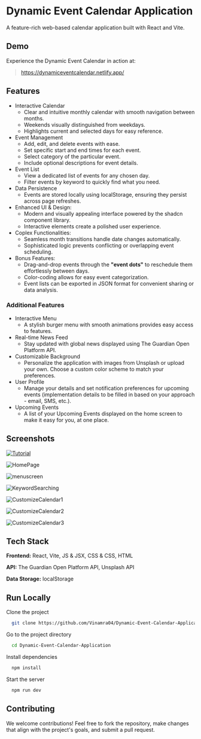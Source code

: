 # Dynamic Event Calendar Application

A feature-rich web-based calendar application built with React and Vite.
## Demo

Experience the Dynamic Event Calendar in action at:

> https://dynamiceventcalendar.netlify.app/
## Features

* Interactive Calendar
    - Clear and intuitive monthly calendar with smooth navigation between months.
    - Weekends visually distinguished from weekdays.
    - Highlights current and selected days for easy reference. 
* Event Management
    - Add, edit, and delete events with ease.
    - Set specific start and end times for each event.
    - Select category of the particular event.
    - Include optional descriptions for event details.
* Event List
    - View a dedicated list of events for any chosen day.
    - Filter events by keyword to quickly find what you need.
* Data Persistence
    - Events are stored locally using localStorage, ensuring they persist across page refreshes.
* Enhanced UI & Design:
    - Modern and visually appealing interface powered by the shadcn component library.
    - Interactive elements create a polished user experience.
* Coplex Functionalities:
    - Seamless month transitions handle date changes automatically.
    - Sophisticated logic prevents conflicting or overlapping event scheduling.
* Bonus Features:
    - Drag-and-drop events through the __"event dots"__ to reschedule them effortlessly between days.
    - Color-coding allows for easy event categorization.
    - Event lists can be exported in JSON format for convenient sharing or data analysis.
### Additional Features
* Interactive Menu
    - A stylish burger menu with smooth animations provides easy access to features.
* Real-time News Feed
    - Stay updated with global news displayed using The Guardian Open Platform API.
* Customizable Background
    - Personalize the application with images from Unsplash or upload your own. Choose a custom color scheme to match your preferences.
* User Profile
    - Manage your details and set notification preferences for upcoming events (implementation details to be filled in based on your approach - email, SMS, etc.).
* Upcoming Events
    - A list of your Upcoming Events displayed on the home screen to make it easy for you, at one place.

## Screenshots

[![Tutorial](https://img.youtube.com/vi/YOUTUBE_VIDEO_ID_HERE/0.jpg)]((https://youtu.be/7OAbs1Q16pg))


![HomePage](https://github.com/user-attachments/assets/8d08bac7-ef93-4cee-8272-d24fe65c9013)


![menuscreen](https://github.com/user-attachments/assets/ba0ee6cb-01b7-41a5-aa70-25a6f4ad7165)


![KeywordSearching](https://github.com/user-attachments/assets/9fd45bb8-9008-4a26-a97c-0ae305961dcb)


![CustomizeCalendar1](https://github.com/user-attachments/assets/72be3587-4033-4b2b-b5dc-5e78046098bc)


![CustomizeCalendar2](https://github.com/user-attachments/assets/cb865ca5-7199-470f-97bb-c9cc1c2b5017)


![CustomizeCalendar3](https://github.com/user-attachments/assets/3ff5105c-7cad-41b1-861a-4f2a567b1897)



## Tech Stack

**Frontend:** React, Vite, JS & JSX, CSS & CSS, HTML

**API:** The Guardian Open Platform API, Unsplash API

**Data Storage:** localStorage


## Run Locally

Clone the project

```bash
  git clone https://github.com/Vinamra04/Dynamic-Event-Calendar-Application.git
```

Go to the project directory

```bash
  cd Dynamic-Event-Calendar-Application
```

Install dependencies

```bash
  npm install
```

Start the server

```bash
  npm run dev
```


## Contributing

We welcome contributions! Feel free to fork the repository, make changes that align with the project's goals, and submit a pull request.
